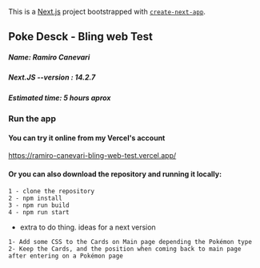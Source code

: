 This is a [Next.js](https://nextjs.org/) project bootstrapped with [`create-next-app`](https://github.com/vercel/next.js/tree/canary/packages/create-next-app).

## Poke Desck - Bling web Test 

##### Name: Ramiro Canevari
#####  Next.JS --version : 14.2.7
##### Estimated time: 5 hours aprox

### Run the app
#### You can try it online from my Vercel's account

https://ramiro-canevari-bling-web-test.vercel.app/

#### Or you can also download the repository and running it locally:

```
1 - clone the repository
2 - npm install
3 - npm run build
4 - npm run start

```


* extra to do thing. ideas for a next version

```
1- Add some CSS to the Cards on Main page depending the Pokémon type
2- Keep the Cards, and the position when coming back to main page after entering on a Pokémon page

```

